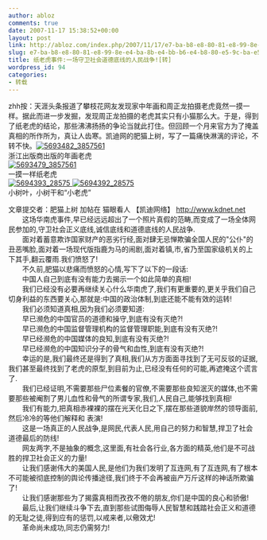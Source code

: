 ```yaml
---
author: abloz
comments: true
date: 2007-11-17 15:38:52+00:00
layout: post
link: http://abloz.com/index.php/2007/11/17/e7-ba-b8-e8-80-81-e8-99-8e-e4-ba-8b-e4-bb-b6-e4-b8-80-e5-9c-ba-e5-ae-88-e5-8d-ab-e7-a4-be-e4-bc-9a-e9-81-93-e5-be-b7-e5-ba-95-e7-ba-bf-e7-9a-84-e4-ba-ba-e6-b0-91-e6-88-98-e4-ba-89-e8-bd-ac/
slug: e7-ba-b8-e8-80-81-e8-99-8e-e4-ba-8b-e4-bb-b6-e4-b8-80-e5-9c-ba-e5-ae-88-e5-8d-ab-e7-a4-be-e4-bc-9a-e9-81-93-e5-be-b7-e5-ba-95-e7-ba-bf-e7-9a-84-e4-ba-ba-e6-b0-91-e6-88-98-e4-ba-89-e8-bd-ac
title: 纸老虎事件:一场守卫社会道德底线的人民战争![转]
wordpress_id: 94
categories:
- 转载
---
```


zhh按：天涯头条报道了攀枝花网友发现家中年画和周正龙拍摄老虎竟然一摸一样。据此而进一步发掘，发现周正龙拍摄的老虎其实只有小猫那么大。于是，得到了纸老虎的结论，那些沸沸扬扬的争论当就此打住。但回顾一个月来官方为了掩盖真相的所作所为，真让人齿寒。凯迪网的肥猫上树，写了一篇痛快淋漓的评论，不转不快。[![5693482_3857561](http://byfiles.storage.msn.com/y1pH2nFw-2E9SYlGD6cZxF2hwl730pf4dqC8aFk9ibWWpvvujikMgqMWMeiKR0Qvung9yz80zeucVA?PARTNER=WRITER)](http://byfiles.storage.msn.com/y1pH2nFw-2E9SbztRtFs7bYzk5B-Bq9zWHUd1K4-lMCZu0pf8m7Ie0U46mZfnW9Ijk6iqokys7IKiI?PARTNER=WRITER)   
浙江出版商出版的年画老虎  
[![5693479_3857561](http://byfiles.storage.msn.com/y1pH2nFw-2E9SapcV9DMyfZhhcWH6qGqLT5exSjzUTc0rULEZNFPfl8ypX-PorM0rVNar7ojSwL_QQ?PARTNER=WRITER)](http://byfiles.storage.msn.com/y1pH2nFw-2E9SYQlELQf-7C57RrN2apFM_ByS7EfPONiPLoEwyXClZz5Zu3nSecN9coCbhBqFRD9_s?PARTNER=WRITER)   
一摸一样纸老虎  
[![5694393_28575](http://byfiles.storage.msn.com/y1pH2nFw-2E9SbvX01X0I3lhOyqRz6Bvmucxzx2jAVSqVdRcMUpBAgBpnCiLrNSMPhH5bvTdmEBr7w?PARTNER=WRITER) ![5694392_28575](http://byfiles.storage.msn.com/y1pH2nFw-2E9SbDefmFXQ5Z87jPIffKCtxXFYTIRNswSEUSndfzq-yRlSgfurBMUgeyZNNh7QZdQ6A?PARTNER=WRITER)](http://byfiles.storage.msn.com/y1pH2nFw-2E9SbOngomxpNV2cNV-2ShQNbajLdcX5ArdwHqANVxTBJajB9rOfxef8SNAVCdQCfmBdE?PARTNER=WRITER)   
小树叶，小树干和“小老虎” 

文章提交者：肥猫上树 加帖在 猫眼看人 【凯迪网络】 http://www.kdnet.net  
　　这场华南虎事件,早已经远远超出了一个照片真假的范畴,而变成了一场全体网民参加的,守卫社会正义底线,诚信底线和道德底线的人民战争.  
　　面对着蓄意欺诈国家财产的恶劣行经,面对肆无忌惮欺骗全国人民的"公仆"的丑恶嘴脸,面对着一场现代版指鹿为马的闹剧,面对着镇,市,省乃至国家级机关的上下其手,翻云覆雨.我们愤怒了!  
　　不久前,肥猫以悲痛而愤怒的心情,写下了以下的一段话:  
　　中国人自己到底有没有能力去揭示一个如此简单的真相!  
　　我们已经没有必要再继续关心什么华南虎了,我们有更重要的,更关乎我们自己切身利益的东西要关心,那就是:中国的政治体制,到底还能不能有效的运转!  
　　我们必须知道真相,因为我们必须要知道:  
　　早已濒危的中国官员的道德和操守,到底有没有灭绝?!  
　　早已濒危的中国监督管理机构的监督管理职能,到底有没有灭绝?!  
　　早已经濒危的中国媒体的良知,到底有没有灭绝?!  
　　早已经濒危的中国知识分子的骨气和血性,到底有没有灭绝?!  
　　幸运的是,我们最终还是得到了真相,我们从方方面面寻找到了无可反驳的证据,我们甚至最终找到了老虎的原型,到目前为止,已经没有任何的可能,再遮掩这个谎言了.  
　　我们已经证明,不需要那些尸位素餐的官僚,不需要那些良知泯灭的媒体,也不需要那些被阉割了男儿血性和骨气的所谓专家,我们,人民自己,能够找到真相!  
　　我们有能力,把真相赤裸裸的摆在光天化日之下,摆在那些道貌岸然的领导面前,然后冷冷的等他们解释和 表演!  
　　这是一场真正的人民战争,是网民,代表人民,用自己的努力和智慧,捍卫了社会道德最后的防线!  
　　网友两字,不是抽象的概念,这里面,有社会各行业,各方面的精英,他们是不可战胜的捍卫社会正义的力量!  
　　让我们感谢伟大的美国人民,是他们为我们发明了互连网,有了互连网,有了根本不可能被彻底控制的舆论传播途径,我们终于不会再被亩产万斤这样的神话所欺骗了!  
　　让我们感谢那些为了揭露真相而孜孜不倦的朋友,你们是中国的良心和骄傲!  
　　最后,让我们继续斗争下去,直到那些试图侮辱人民智慧和践踏社会正义和道德的无耻之徒,得到应有的惩罚,以戒来者,以儆效尤!  
　　革命尚未成功,同志仍需努力!
